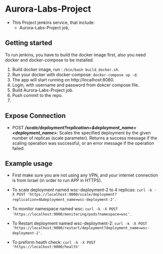 # **Aurora-Labs-Project**

* This Project jenkins service, that include:
  * Aurora-Labs-Project job, 




## **Getting started**

To run jenkins, you have to build the docker image first, also you need docker and docker-compose to be installed.

1. Build docker image, run : `/bin/bash build_docker.sh`.
2. Run your docker with docker-compose: `docker-compose up -d`.
3. The app will start running on http://localhost:8080.
4. Login, with username and password from dokcer compose file.
5. Build Aurora-Labs-Project job.
6. Push commit to the repo. 
7. 


## **Expose Connection**

* POST _**/scale/deployment?replication=<replication>&deployment_name=<deployment_name>**_: 
Scales the specified deployment by the given number of replicas (scale parameter).
Returns a success message if the scaling operation was successful,
or an error message if the operation failed.



## **Example usage**

* First make sure you are not using any VPN, and your internet connection is from Israel (in order to run APP in HTTPS).

* To scale deployment named wsc-deployment-2 to 4 replicas:  `curl -k -X POST 'https://localhost:9000/scale/deployment?replication=4&deployment_name=wsc-deployment-2'`.

* To monitor namespace named wsc: `curl -k -X POST 'https://localhost:9000/monitoring/pods?namespace=wsc'`.

* To Restart deployment named wsc-deployment-2:  `curl -k -X POST 'https://localhost:9000/restart/deployment?deployment_name=wsc-deployment-2'`.

* To preform heath check: `curl -k -X POST 'https://localhost:9000/health'`